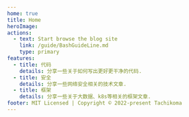 ```yaml
---
home: true
title: Home
heroImage: 
actions:
  - text: Start browse the blog site
    link: /guide/BashGuideLine.md
    type: primary
features:
  - title: 代码
    details: 分享一些关于如何写出更好更干净的代码.
  - title: 安全
    details: 分享一些网络安全相关的技术文章.
  - title: 框架
    details: 分享一些关于大数据、k8s等相关的框架文章.
footer: MIT Licensed | Copyright © 2022-present Tachikoma
---
```

